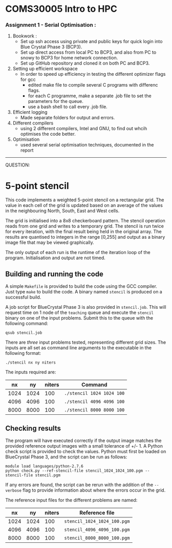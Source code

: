 # **COMS30005 Intro to HPC**

### Assignment 1 - Serial Optimisation :

1. Bookwork :
	- Set up ssh access using private and public keys for quick login into Blue Crystal Phase 3 (BCP3).
	- Set up direct access from local PC to BCP3, and also from PC to snowy to BCP3 for home network connection.
	- Set up GitHub repository and cloned it on both PC and BCP3.
2. Setting up efficient workspace
	- In order to speed up efficiency in testing the different optimizer flags for gcc 
		- edited make file to compile several C programs with differenc flags.
		- for each C programme, make a separate .job file to set the parameters for the queue.
		- use a bash shell to call every .job file.
3. Efficient logging
	- Made separate folders for output and errors.
4. Different compilers
	- using 2 different compilers, Intel and GNU, to find out whcih optimises the code better. 
5. Optimisation
	- used several serial optimisation techniques, documented in the report


----------------------------------------------------------------------------------------------------------------
QUESTION:

# 5-point stencil

This code implements a weighted 5-point stencil on a rectangular grid.
The value in each cell of the grid is updated based on an average of the values in the neighbouring North, South, East and West cells.

The grid is initialised into a 8x8 checkerboard pattern.
The stencil operation reads from one grid and writes to a temporary grid.
The stencil is run twice for every iteration, with the final result being held in the original array.
The results are quantised to integers in the range [0,255] and output as a binary image file that may be viewed graphically.

The only output of each run is the runtime of the iteration loop of the program.
Initialisation and output are not timed.

## Building and running the code

A simple `Makefile` is provided to build the code using the GCC compiler.
Just type `make` to build the code.
A binary named `stencil` is produced on a successful build.

A job script for BlueCrystal Phase 3 is also provided in `stencil.job`.
This will request time on 1 node of the `teaching` queue and execute the `stencil` binary on one of the input problems.
Submit this to the queue with the following command:

    qsub stencil.job


There are *three* input problems tested, representing different grid sizes.
The inputs are all set as command line arguments to the executable in the following format:

    ./stencil nx ny niters

The inputs required are:

| nx   | ny   | niters | Command                   |
| ---- | ---- | ------ | ------------------------- |
| 1024 | 1024 | 100    | `./stencil 1024 1024 100` |
| 4096 | 4096 | 100    | `./stencil 4096 4096 100` |
| 8000 | 8000 | 100    | `./stencil 8000 8000 100` |

## Checking results

The program will have executed correctly if the output image matches the provided reference output images with a small tolerance of +/- 1.
A Python check script is provided to check the values.
Python must first be loaded on BlueCrystal Phase 3, and the script can be run as follows:

    module load languages/python-2.7.6
    python check.py --ref-stencil-file stencil_1024_1024_100.pgm --stencil-file stencil.pgm

If any errors are found, the script can be rerun with the addition of the `--verbose` flag to provide information about where the errors occur in the grid.

The reference input files for the different problems are named:

| nx   | ny   | niters | Reference file              |
| ---- | ---- | ------ | --------------------------- |
| 1024 | 1024 | 100    | `stencil_1024_1024_100.pgm` |
| 4096 | 4096 | 100    | `stencil_4096_4096_100.pgm` |
| 8000 | 8000 | 100    | `stencil_8000_8000_100.pgm` |
